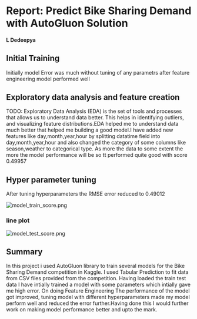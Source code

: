 # Report: Predict Bike Sharing Demand with AutoGluon Solution
#### L Dedeepya

## Initial Training
Initially model Error was much without tuning of any parametrs after feature engineering model performed well


## Exploratory data analysis and feature creation

TODO: Exploratory Data Analysis (EDA) is the set of tools and processes that allows us to understand data better. This helps in identifying outliers, and visualizing feature distributions.EDA helped me to understand data much better that helped me building a good model.I have added new features like day,month,year,hour by splitting datatime field into day,month,year,hour and also changed the category of some columns like season,weather to categorical type.
As more the data to some extent the more the model performance will be so tt performed quite good with score 0.49957  

## Hyper parameter tuning

After tuning hyperparameters the RMSE error reduced to 0.49012



![model_train_score.png](nd009t-c1-intro-to-ml-project-starter/model_train_score.png)
### line plot 


![model_test_score.png](nd009t-c1-intro-to-ml-project-starter/model_test_score.png)

## Summary
In this project i used AutoGluon library to train several models for the Bike Sharing Demand competition in Kaggle. I used Tabular Prediction to fit data from CSV files provided from the competition. Having loaded the train test data I have intially trained a model with some parameters which intially gave me high error. On doing Feature Engineering The performance of the model got improved, tuning model with different hyperparameters made my model perform well and reduced the error further.Having done this I would further work on making model performance better and upto the mark.
